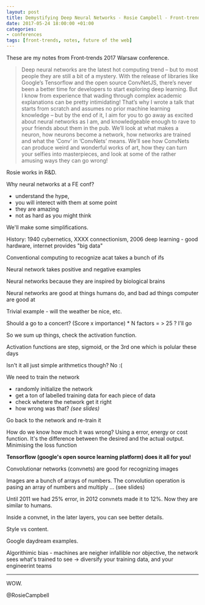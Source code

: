 ```yaml
---
layout: post
title: Demystifying Deep Neural Networks - Rosie Campbell - Front-trends Warsaw 2017
date: 2017-05-24 18:00:00 +01:00
categories:
- conferences
tags: [front-trends, notes, future of the web]
---
```


These are my notes from Front-trends 2017 Warsaw conference.

> Deep neural networks are the latest hot computing trend – but to most people they are still a bit of a mystery.
> With the release of libraries like Google’s Tensorflow and the open source ConvNetJS, there’s never been a better time for developers to start exploring deep learning. But I know from experience that wading through complex academic explanations can be pretty intimidating!
> That’s why I wrote a talk that starts from scratch and assumes no prior machine learning knowledge – but by the end of it, I aim for you to go away as excited about neural networks as I am, and knowledgeable enough to rave to your friends about them in the pub.
> We’ll look at what makes a neuron, how neurons become a network, how networks are trained and what the ‘Conv’ in ‘ConvNets’ means. We’ll see how ConvNets can produce weird and wonderful works of art, how they can turn your selfies into masterpieces, and look at some of the rather amusing ways they can go wrong!

Rosie works in R&D.

Why neural networks at a FE conf? 
- understand the hype, 
- you will interect with them at some point
- they are amazing
- not as hard as you might think

We'll make some simplifications.

History: 1940 cybernetics, XXXX connectionism, 2006 deep learning - good hardware, internet provides "big data"

Conventional computing to recognize acat takes a bunch of ifs

Neural network takes positive and negative examples

Neural networks because they are inspired by biological brains

Neural networks are good at things humans do, and bad ad things computer are good at

Trivial example - will the weather be nice, etc.

Should a go to a concert? (Score x importance) * N factors = > 25 ? I'll go

So we sum up things, check the activation function.

Activation functions are step, sigmoid, or the 3rd one which is polular these days

Isn't it all just simple arithmetics though? No :(

We need to train the network
- randomly initialize the network
- get a ton of labelled training data
for each piece of data
- check whetere the network get it right
- how wrong was that?
_(see slides)_

Go back to the network and re-train it

How do we know how much it was wrong? Using a error, energy or cost function. It's the difference between the desired and the actual output.
Minimising the loss function

**Tensorflow (google's open source learning platform) does it all for you!**

Convolutionar networks (convnets) are good for recognizing images

Images are a bunch of arrays of numbers.
The convolution operation is pasing an array of numbers and multiply ... (see slides)

Until 2011 we had 25% error, in 2012 convnets made it to 12%. Now they are similar to humans.

Inside a convnet, in the later layers, you can see better details.

Style vs content.

Google daydream examples.

Algorithimic bias - machines are neigher infallible nor objective, the network sees what's trained to see -> diversify your training data, and your engineerint teams

---

WOW.




















@RosieCampbell


